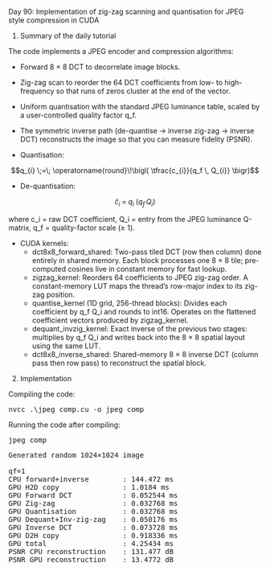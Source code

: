 Day 90: Implementation of zig-zag scanning and quantisation for JPEG style compression in CUDA

1) Summary of the daily tutorial

The code implements a JPEG encoder and compression algorithms:
- Forward 8 × 8 DCT to decorrelate image blocks.
- Zig-zag scan to reorder the 64 DCT coefficients from low- to high-frequency so that runs of zeros cluster at the end of the vector.
- Uniform quantisation with the standard JPEG luminance table, scaled by a user-controlled quality factor q_f.
- The symmetric inverse path (de-quantise → inverse zig-zag → inverse DCT) reconstructs the image so that you can measure fidelity (PSNR).

- Quantisation:

```math
q_{i} \;=\; \operatorname{round}\!\bigl( \tfrac{c_{i}}{q_f \, Q_{i}} \bigr)
```

- De-quantisation:

```math
\hat{c}_{i} \;=\; q_{i} \;(q_f \, Q_{i})
```

where c_i = raw DCT coefficient, Q_i = entry from the JPEG luminance Q-matrix, q_f = quality-factor scale (≥ 1).

- CUDA kernels:
    - dct8x8_forward_shared: Two-pass tiled DCT (row then column) done entirely in shared memory. Each block processes one 8 × 8 tile; pre-computed cosines live in constant memory for fast lookup.
    - zigzag_kernel: Reorders 64 coefficients to JPEG zig-zag order. A constant-memory LUT maps the thread’s row-major index to its zig-zag position.
    - quantise_kernel (1D grid, 256-thread blocks): Divides each coefficient by q_f Q_i and rounds to int16. Operates on the flattened coefficient vectors produced by zigzag_kernel.
    - dequant_invzig_kernel: Exact inverse of the previous two stages: multiplies by q_f Q_i and writes back into the 8 × 8 spatial layout using the same LUT.
    - dct8x8_inverse_shared: Shared-memory 8 × 8 inverse DCT (column pass then row pass) to reconstruct the spatial block.

2) Implementation

Compiling the code:

<pre>nvcc .\jpeg_comp.cu -o jpeg_comp</pre>

Running the code after compiling:

<pre>jpeg_comp</pre>

<pre>Generated random 1024×1024 image

qf=1
CPU forward+inverse        : 144.472 ms
GPU H2D copy               : 1.0184 ms
GPU Forward DCT            : 0.052544 ms
GPU Zig-zag                : 0.032768 ms
GPU Quantisation           : 0.032768 ms
GPU Dequant+Inv-zig-zag    : 0.050176 ms
GPU Inverse DCT            : 0.073728 ms
GPU D2H copy               : 0.918336 ms
GPU total                  : 4.25434 ms
PSNR CPU reconstruction    : 131.477 dB
PSNR GPU reconstruction    : 13.4772 dB</pre>
